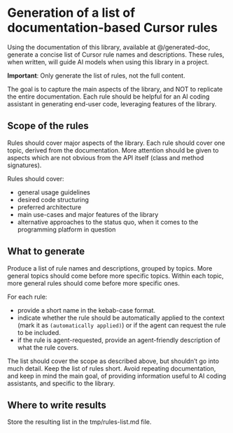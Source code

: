 # Generation of a list of documentation-based Cursor rules

Using the documentation of this library, available at @/generated-doc, generate a concise list of Cursor rule names and descriptions. These rules, when written, will guide AI models when using this library in a project. 

**Important**: Only generate the list of rules, not the full content.

The goal is to capture the main aspects of the library, and NOT to replicate the entire documentation. Each rule should be helpful for an AI coding assistant in generating end-user code, leveraging features of the library.

## Scope of the rules

Rules should cover major aspects of the library. Each rule should cover one topic, derived from the documentation. More attention should be given to aspects which are not obvious from the API itself (class and method signatures). 

Rules should cover:
* general usage guidelines
* desired code structuring
* preferred architecture
* main use-cases and major features of the library
* alternative approaches to the status quo, when it comes to the programming platform in question

## What to generate

Produce a list of rule names and descriptions, grouped by topics. More general topics should come before more specific topics. Within each topic, more general rules should come before more specific ones. 

For each rule:
* provide a short name in the kebab-case format.
* indicate whether the rule should be automatically applied to the context (mark it as `(automatically applied)`) or if the agent can request the rule to be included.
* if the rule is agent-requested, provide an agent-friendly description of what the rule covers.

The list should cover the scope as described above, but shouldn’t go into much detail. Keep the list of rules short. Avoid repeating documentation, and keep in mind the main goal, of providing information useful to AI coding assistants, and specific to the library.

## Where to write results

Store the resulting list in the tmp/rules-list.md file.
